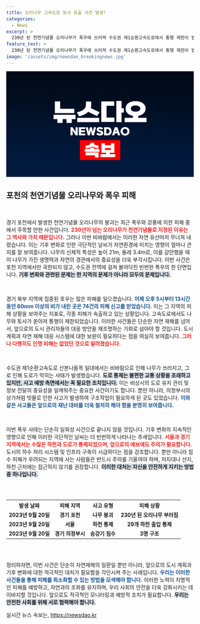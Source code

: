 ```yaml
---
title: 오리나무 고속도로 토사 유출 사건 발생!
categories:
  - News
excerpt: >
  230년 된 천연기념물 오리나무가 폭우에 쓰러져 수도권 제1순환고속도로에서 통행 제한이 발생했습니다. 집중 호우로 인한 피해가 속출하는 가운데, 비 피해 상황을 자세히 전합니다!
feature_text: >
  230년 된 천연기념물 오리나무가 폭우에 쓰러져 수도권 제1순환고속도로에서 통행 제한이 발생했습니다. 집중 호우로 인한 피해가 속출하는 가운데, 비 피해 상황을 자세히 전합니다!
image: '/assets/img/newsdao_breakingnews.jpg'
---
```


<p><img src="/assets/img/newsdao_breakingnews.jpg" alt="firstkoreanews 속보" /></p>

<h2 data-ke-size="size26">포천의 천연기념물 오리나무와 폭우 피해</h2>

<p data-ke-size="size16">&nbsp;</p>

<p>경기 포천에서 발생한 천연기념물 오리나무의 붕괴는 최근 폭우와 강풍에 의한 피해 중에서 주목할 만한 사건입니다. <b><span style="color: #ee2323;">230년이 넘는 오리나무가 천연기념물로 지정된 이유는 그 역사와 가치 때문입니다.</span></b> 그러나 이번 비바람에서는 이러한 자연 유산마저 무너져 내렸습니다. 이는 기후 변화로 인한 극단적인 날씨가 자연환경에 미치는 영향이 얼마나 큰지를 잘 보여줍니다. 나무의 신체적 특성은 높이 21m, 둘레 3.4m로, 이를 감안했을 때 이 나무가 가진 생명력과 자연의 경관에서의 중요성을 더욱 부각시킵니다. 이번 사건은 포천 지역에서만 국한되지 않고, 수도권 전역에 걸쳐 불어닥친 빈번한 폭우의 한 단면입니다. <b><span style="background-color: #21538527;">기후 변화와 관련된 문제는 한 지역의 문제가 아니라 모두의 문제입니다.</span></b> </p>

<p data-ke-size="size16">&nbsp;</p>

<p>경기 북부 지역에 집중된 호우는 많은 피해를 일으켰습니다. <b><span style="color: #1a5490;">어제 오후 5시부터 13시간 동안 60mm 이상의 비가 내린 곳은 74건의 피해 신고를 받았습니다.</span></b> 이는 그 지역의 피해 상황을 보여주는 지표로, 각종 피해가 속출하고 있는 상황입니다. 고속도로에서도 나무와 토사가 쏟아져 통행이 제한되었습니다. 이러한 사건들은 단순한 자연 재해를 넘어서, 앞으로의 도시 관리자들의 대응 방안을 재조명하는 기회로 삼아야 할 것입니다. 도시 계획과 자연 재해 대응 시스템에 대한 보완이 필요하다는 점을 여실히 보여줍니다. <b><span style="color: #ee2323;">그러나 다행히도 인명 피해는 없었던 것으로 알려졌습니다.</span></b></p>

<p data-ke-size="size16">&nbsp;</p>

<p>수도권 제1순환고속도로 산본나들목 일대에서는 비바람으로 인해 나무가 쓰러지고, 그로 인해 도로가 막히는 사태가 발생했습니다. <b><span style="background-color: #21538527;">도로 통제는 불편한 교통 상황을 초래하고 있지만, 사고 예방 측면에서는 꼭 필요한 조치입니다.</span></b> 이는 비상시의 도로 유지 관리 및 정보 전달의 중요성을 일깨워주는 중요한 사건이기도 합니다. 뿐만 아니라, 의정부시의 상가처럼 빗물로 인한 사고가 발생하여 구조작업이 필요하게 된 곳도 있었습니다. <b><span style="color: #1a5490;">이와 같은 사고들은 앞으로의 재난 대비를 더욱 철저히 해야 함을 분명히 보여줍니다.</span></b></p>

<p data-ke-size="size16">&nbsp;</p>

<p>이번 폭우 사태는 단순히 일회성 사건으로 끝나지 않을 것입니다. 기후 변화의 지속적인 영향으로 인해 이러한 극단적인 날씨는 더 빈번하게 나타나는 추세입니다. <b><span style="color: #ee2323;">서울과 경기 지역에서는 수많은 하천과 도로가 통제되었으며, 앞으로의 예보에도 주의가 필요합니다.</span></b> 도시의 하수 처리 시스템 및 인프라 구축이 시급하다는 점을 강조합니다. 뿐만 아니라 침수 피해가 우려되는 지역에 사는 사람들은 반드시 주의를 기울여야 하며, 저지대나 산지, 하천 근처에는 접근하지 않기를 권장합니다. <b><span style="background-color: #21538527;">이러한 대처는 자신을 안전하게 지키는 방법 중 하나입니다.</span></b></p>

<p data-ke-size="size16">&nbsp;</p>

<div style="overflow-x:auto;">
  <table>
    <tr>
      <th style="text-align: center;"><b>발생 날짜</b></th>
      <th style="text-align: center;"><b>피해 지역</b></th>
      <th style="text-align: center;"><b>사고 유형</b></th>
      <th style="text-align: center;"><b>피해 상황</b></th>
    </tr>
    <tr>
      <td style="text-align: center; height: 17px;"><b>2023년 9월 20일</b></td>
      <td style="text-align: center; height: 17px;"><b>경기 포천</b></td>
      <td style="text-align: center; height: 17px;"><b>나무 붕괴</b></td>
      <td style="text-align: center; height: 17px;"><b>230년 된 오리나무 부러짐</b></td>
    </tr>
    <tr>
      <td style="text-align: center; height: 17px;"><b>2023년 9월 20일</b></td>
      <td style="text-align: center; height: 17px;"><b>서울</b></td>
      <td style="text-align: center; height: 17px;"><b>하천 통제</b></td>
      <td style="text-align: center; height: 17px;"><b>29개 하천 출입 통제</b></td>
    </tr>
    <tr>
      <td style="text-align: center; height: 17px;"><b>2023년 9월 20일</b></td>
      <td style="text-align: center; height: 17px;"><b>경기 의정부시</b></td>
      <td style="text-align: center; height: 17px;"><b>승강기 침수</b></td>
      <td style="text-align: center; height: 17px;"><b>3명 구조</b></td>
    </tr>
  </table>
</div>

<p data-ke-size="size16">&nbsp;</p>

<p>정리하자면, 이번 사건은 단순히 자연재해의 일환일 뿐만 아니라, 앞으로의 도시 계획과 기후 변화에 대한 적극적인 대처가 필요함을 각인시켜 주는 사례입니다. <b><span style="color: #1a5490;">우리는 이러한 사건들을 통해 피해를 최소화할 수 있는 방법을 모색해야 합니다.</span></b> 이러한 노력이 치명적인 피해를 예방하고, 자연과의 조화를 유지하며, 우리 사회의 안전을 더욱 강화시키는 데 이바지할 것입니다. 앞으로도 적극적인 모니터링과 예방적 조치가 필요합니다. <b><span style="background-color: #21538527;">우리는 안전한 사회를 위해 서로 협력해야 합니다.</span></b></p>
실시간 뉴스 속보는, <a href="https://newsdao.kr" rel="dofollow">https://newsdao.kr</a>



